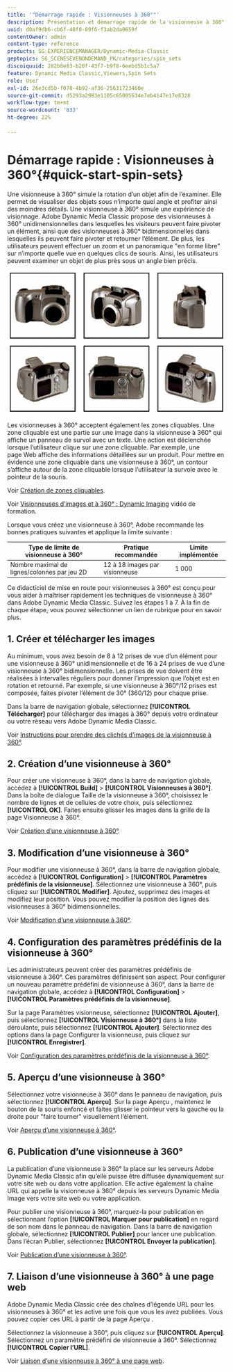 ```yaml
---
title: '"Démarrage rapide : Visionneuses à 360°"'
description: Présentation et démarrage rapide de la visionneuse à 360° pour vous aider à démarrer rapidement dans Adobe Dynamic Media Classic.
uuid: d0af9db6-cb6f-48f0-89f6-f3ab2da0659f
contentOwner: admin
content-type: reference
products: SG_EXPERIENCEMANAGER/Dynamic-Media-Classic
geptopics: SG_SCENESEVENONDEMAND_PK/categories/spin_sets
discoiquuid: 282b8e83-b20f-43f7-b9f8-6eebd5b1c5a7
feature: Dynamic Media Classic,Viewers,Spin Sets
role: User
exl-id: 26e3cd5b-f070-4b92-af36-25631723460e
source-git-commit: d5293a2983e1105c65005634e7eb4147e17e8328
workflow-type: tm+mt
source-wordcount: '833'
ht-degree: 22%

---
```


# Démarrage rapide : Visionneuses à 360°{#quick-start-spin-sets}

Une visionneuse à 360° simule la rotation d’un objet afin de l’examiner. Elle permet de visualiser des objets sous n’importe quel angle et profiter ainsi des moindres détails. Une visionneuse à 360° simule une expérience de visionnage. Adobe Dynamic Media Classic propose des visionneuses à 360° unidimensionnelles dans lesquelles les visiteurs peuvent faire pivoter un élément, ainsi que des visionneuses à 360° bidimensionnelles dans lesquelles ils peuvent faire pivoter et retourner l’élément. De plus, les utilisateurs peuvent effectuer un zoom et un panoramique &quot;en forme libre&quot; sur n’importe quelle vue en quelques clics de souris. Ainsi, les utilisateurs peuvent examiner un objet de plus près sous un angle bien précis.

![Images d’une visionneuse à 360°.](/help/assets/spin_set.png)

Les visionneuses à 360° acceptent également les zones cliquables. Une zone cliquable est une partie sur une image dans la visionneuse à 360° qui affiche un panneau de survol avec un texte. Une action est déclenchée lorsque l’utilisateur clique sur une zone cliquable. Par exemple, une page Web affiche des informations détaillées sur un produit. Pour mettre en évidence une zone cliquable dans une visionneuse à 360°, un contour s’affiche autour de la zone cliquable lorsque l’utilisateur la survole avec le pointeur de la souris.

Voir [Création de zones cliquables](creating-image-maps.md).

Voir [Visionneuses d’images et à 360° : Dynamic Imaging](https://s7d5.scene7.com/s7viewers/html5/VideoViewer.html?videoserverurl=https://s7d5.scene7.com/is/content/&amp;emailurl=https://s7d5.scene7.com/s7/emailFriend&amp;serverUrl=https://s7d5.scene7.com/is/image/&amp;config=Scene7SharedAssets/Universal_HTML5_Video&amp;contenturl=https://s7d5.scene7.com/skins/&amp;asset=S7tutorials/556_Image%20&amp;%20Spin%20Sets_converted%20renamed_Dynamic%20Imaging-AVS) vidéo de formation.

Lorsque vous créez une visionneuse à 360°, Adobe recommande les bonnes pratiques suivantes et applique la limite suivante :

| Type de limite de visionneuse à 360° | Pratique recommandée | Limite implémentée |
| --- | --- | --- |
| Nombre maximal de lignes/colonnes par jeu 2D | 12 à 18 images par visionneuse | 1 000 |

Ce didacticiel de mise en route pour visionneuses à 360° est conçu pour vous aider à maîtriser rapidement les techniques de visionneuse à 360° dans Adobe Dynamic Media Classic. Suivez les étapes 1 à 7. À la fin de chaque étape, vous pouvez sélectionner un lien de rubrique pour en savoir plus.

## 1. Créer et télécharger les images

Au minimum, vous avez besoin de 8 à 12 prises de vue d’un élément pour une visionneuse à 360° unidimensionnelle et de 16 à 24 prises de vue d’une visionneuse à 360° bidimensionnelle. Les prises de vue doivent être réalisées à intervalles réguliers pour donner l’impression que l’objet est en rotation et retourné. Par exemple, si une visionneuse à 360°/12 prises est composée, faites pivoter l’élément de 30° (360/12) pour chaque prise.

Dans la barre de navigation globale, sélectionnez **[!UICONTROL Télécharger]** pour télécharger des images à 360° depuis votre ordinateur ou votre réseau vers Adobe Dynamic Media Classic.

Voir [Instructions pour prendre des clichés d’images de la visionneuse à 360°](creating-spin-set.md#guidelines-for-shooting-spin-set-images).

## 2. Création d’une visionneuse à 360°

Pour créer une visionneuse à 360°, dans la barre de navigation globale, accédez à **[!UICONTROL Build]** > **[!UICONTROL Visionneuses à 360°]**. Dans la boîte de dialogue Taille de la visionneuse à 360°, choisissez le nombre de lignes et de cellules de votre choix, puis sélectionnez **[!UICONTROL OK]**. Faites ensuite glisser les images dans la grille de la page Visionneuse à 360°.

Voir [Création d’une visionneuse à 360°](creating-spin-set.md#creating-a-spin-set).

## 3. Modification d’une visionneuse à 360°

Pour modifier une visionneuse à 360°, dans la barre de navigation globale, accédez à **[!UICONTROL Configuration]** > **[!UICONTROL Paramètres prédéfinis de la visionneuse]**. Sélectionnez une visionneuse à 360°, puis cliquez sur **[!UICONTROL Modifier]**. Ajoutez, supprimez des images et modifiez leur position. Vous pouvez modifier la position des lignes des visionneuses à 360° bidimensionnelles. 

Voir [Modification d’une visionneuse à 360°](creating-spin-set.md#editing-a-spin-set).

## 4. Configuration des paramètres prédéfinis de la visionneuse à 360°

Les administrateurs peuvent créer des paramètres prédéfinis de visionneuse à 360°. Ces paramètres définissent son aspect. Pour configurer un nouveau paramètre prédéfini de visionneuse à 360°, dans la barre de navigation globale, accédez à **[!UICONTROL Configuration]** > **[!UICONTROL Paramètres prédéfinis de la visionneuse]**.

Sur la page Paramètres visionneuse, sélectionnez **[!UICONTROL Ajouter]**, puis sélectionnez **[!UICONTROL Visionneuse à 360°]** dans la liste déroulante, puis sélectionnez **[!UICONTROL Ajouter]**. Sélectionnez des options dans la page Configurer la visionneuse, puis cliquez sur **[!UICONTROL Enregistrer]**.

Voir [Configuration des paramètres prédéfinis de la visionneuse à 360°](setting-spin-set-viewer-presets.md#setting-up-spin-set-viewer-presets).

## 5. Aperçu d’une visionneuse à 360°

Sélectionnez votre visionneuse à 360° dans le panneau de navigation, puis sélectionnez **[!UICONTROL Aperçu]**. Sur la page Aperçu , maintenez le bouton de la souris enfoncé et faites glisser le pointeur vers la gauche ou la droite pour &quot;faire tourner&quot; visuellement l’élément.

Voir [Aperçu d’une visionneuse à 360°](previewing-spin-set.md#previewing-a-spin-set).

## 6. Publication d’une visionneuse à 360°

La publication d’une visionneuse à 360° la place sur les serveurs Adobe Dynamic Media Classic afin qu’elle puisse être diffusée dynamiquement sur votre site web ou dans votre application. Elle active également la chaîne URL qui appelle la visionneuse à 360° depuis les serveurs Dynamic Media Image vers votre site web ou votre application.

Pour publier une visionneuse à 360°, marquez-la pour publication en sélectionnant l’option **[!UICONTROL Marquer pour publication]** en regard de son nom dans le panneau de navigation. Dans la barre de navigation globale, sélectionnez **[!UICONTROL Publier]** pour lancer une publication. Dans l’écran Publier, sélectionnez **[!UICONTROL Envoyer la publication]**.

Voir [Publication d’une visionneuse à 360°](publishing-spin-set.md#publishing-a-spin-set).

## 7. Liaison d’une visionneuse à 360° à une page web

Adobe Dynamic Media Classic crée des chaînes d’légende URL pour les visionneuses à 360° et les active une fois que vous les avez publiées. Vous pouvez copier ces URL à partir de la page Aperçu .

Sélectionnez la visionneuse à 360°, puis cliquez sur **[!UICONTROL Aperçu]**. Sélectionnez un paramètre prédéfini de visionneuse à 360°. Sélectionnez **[!UICONTROL Copier l’URL]**.

Voir [Liaison d’une visionneuse à 360° à une page web](linking-spin-set-web-page.md#linking-a-spin-set-to-a-web-page).
